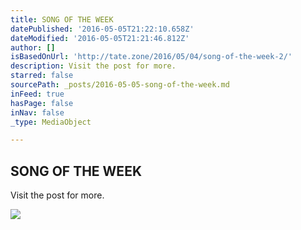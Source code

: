 ```yaml
---
title: SONG OF THE WEEK
datePublished: '2016-05-05T21:22:10.658Z'
dateModified: '2016-05-05T21:21:46.812Z'
author: []
isBasedOnUrl: 'http://tate.zone/2016/05/04/song-of-the-week-2/'
description: Visit the post for more.
starred: false
sourcePath: _posts/2016-05-05-song-of-the-week.md
inFeed: true
hasPage: false
inNav: false
_type: MediaObject

---
```

<article style=""><h1>SONG OF THE WEEK</h1><p>Visit the post for more.</p><img src="http://tate.zone/wp-content/uploads/2016/05/image.jpeg" /></article>